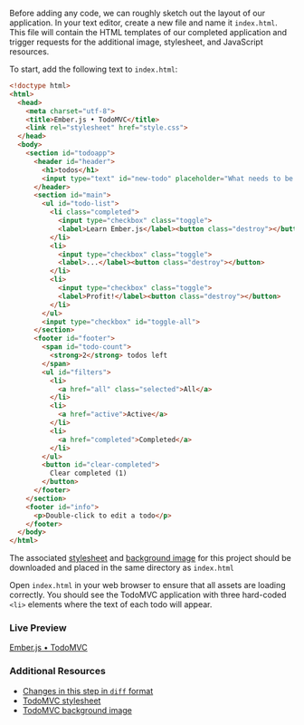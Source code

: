 Before adding any code, we can roughly sketch out the layout of our application. In your text editor, create a new file and name it `index.html`. This file will contain the HTML templates of our completed application and trigger requests for the additional image, stylesheet, and JavaScript resources.

To start, add the following text to `index.html`:

```html
<!doctype html>
<html>
  <head>
    <meta charset="utf-8">
    <title>Ember.js • TodoMVC</title>
    <link rel="stylesheet" href="style.css">
  </head>
  <body>
    <section id="todoapp">
      <header id="header">
        <h1>todos</h1>
        <input type="text" id="new-todo" placeholder="What needs to be done?" />
      </header>
      <section id="main">
        <ul id="todo-list">
          <li class="completed">
            <input type="checkbox" class="toggle">
            <label>Learn Ember.js</label><button class="destroy"></button>
          </li>
          <li>
            <input type="checkbox" class="toggle">
            <label>...</label><button class="destroy"></button>
          </li>
          <li>
            <input type="checkbox" class="toggle">
            <label>Profit!</label><button class="destroy"></button>
          </li>
        </ul>
        <input type="checkbox" id="toggle-all">
      </section>
      <footer id="footer">
        <span id="todo-count">
          <strong>2</strong> todos left
        </span>
        <ul id="filters">
          <li>
            <a href="all" class="selected">All</a>
          </li>
          <li>
            <a href="active">Active</a>
          </li>
          <li>
            <a href="completed">Completed</a>
          </li>
        </ul>
        <button id="clear-completed">
          Clear completed (1)
        </button>
      </footer>
    </section>
    <footer id="info">
      <p>Double-click to edit a todo</p>
    </footer>
  </body>
</html>
```

The associated [stylesheet](http://emberjs.com.s3.amazonaws.com/getting-started/style.css) and [background image](http://emberjs.com.s3.amazonaws.com/getting-started/bg.png) for this project should be downloaded and placed in the same directory as `index.html`

Open `index.html` in your web browser to ensure that all assets are loading correctly. You should see the TodoMVC application with three hard-coded `<li>` elements where the text of each todo will appear.

### Live Preview
<a class="jsbin-embed" href="http://jsbin.com/uduyip/2/embed?live">Ember.js • TodoMVC</a><script src="http://static.jsbin.com/js/embed.js"></script> 

### Additional Resources

  * [Changes in this step in `diff` format](https://github.com/emberjs/quickstart-code-sample/commit/4d91f9fa1f6be4f4675b54babd3074550095c930)
  * [TodoMVC stylesheet](http://emberjs.com.s3.amazonaws.com/getting-started/style.css)
  * [TodoMVC background image](http://emberjs.com.s3.amazonaws.com/getting-started/bg.png)